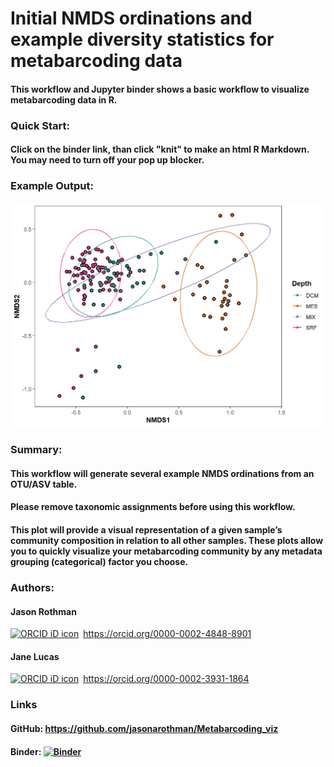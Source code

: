 # Initial NMDS ordinations and example diversity statistics for metabarcoding data  
#### This workflow and Jupyter binder shows a basic workflow to visualize metabarcoding data in R.  

### Quick Start:  
#### Click on the binder link, than click "knit" to make an html R Markdown. You may need to turn off your pop up blocker.  

### Example Output:  
![Img](https://raw.githubusercontent.com/jasonarothman/Metabarcoding_viz/master/NMDS.png)  

### Summary:  
#### This workflow will generate several example NMDS ordinations from an OTU/ASV table.  
#### Please remove taxonomic assignments before using this workflow.  
#### This plot will provide a visual representation of a given sample’s community composition in relation to all other samples. These plots allow you to quickly visualize your metabarcoding community by any metadata grouping (categorical) factor you choose.

### Authors:  
#### Jason Rothman
<div itemscope itemtype="https://schema.org/Person"><a itemprop="sameAs" content="https://orcid.org/0000-0002-4848-8901" href="https://orcid.org/0000-0002-4848-8901" target="orcid.widget" rel="noopener noreferrer" style="vertical-align:top;"><img src="https://orcid.org/sites/default/files/images/orcid_16x16.png" style="width:1em;margin-right:.5em;" alt="ORCID iD icon">https://orcid.org/0000-0002-4848-8901</a></div>  

#### Jane Lucas  
<div itemscope itemtype="https://schema.org/Person"><a itemprop="sameAs" content="https://orcid.org/0000-0002-3931-1864" href="https://orcid.org/0000-0002-3931-1864" target="orcid.widget" rel="noopener noreferrer" style="vertical-align:top;"><img src="https://orcid.org/sites/default/files/images/orcid_16x16.png" style="width:1em;margin-right:.5em;" alt="ORCID iD icon">https://orcid.org/0000-0002-3931-1864</a></div>  

### Links  

#### GitHub: https://github.com/jasonarothman/Metabarcoding_viz

#### Binder: [![Binder](https://mybinder.org/badge_logo.svg)](https://mybinder.org/v2/gh/jasonarothman/Metabarcoding_viz/master?filepath=rstudio)
